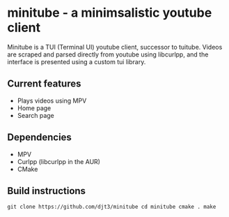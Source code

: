 # minitube - a minimsalistic youtube client
Minitube is a TUI (Terminal UI) youtube client, successor to tuitube. Videos are scraped and parsed directly from youtube using libcurlpp, and the interface is presented using a custom tui library.

## Current features
- Plays videos using MPV
- Home page
- Search page

## Dependencies
- MPV
- Curlpp (libcurlpp in the AUR)
- CMake

## Build instructions
`git clone https://github.com/djt3/minitube
cd minitube
cmake .
make`
